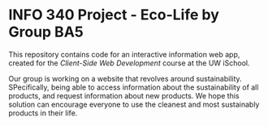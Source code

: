 # INFO 340 Project - Eco-Life by Group BA5

This repository contains code for an interactive information web app, created for the _Client-Side Web Development_ course at the UW iSchool.

Our group is working on a website that revolves around sustainability. SPecifically, being able to access information about the sustainability of all products, and request information about new products. We hope this solution can encourage everyone to use the cleanest and most sustainably products in their life.
